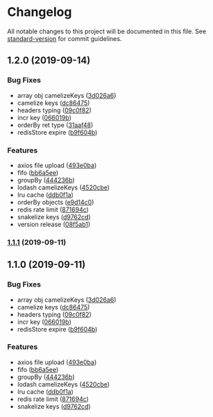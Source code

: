 # Changelog

All notable changes to this project will be documented in this file. See [standard-version](https://github.com/conventional-changelog/standard-version) for commit guidelines.

## 1.2.0 (2019-09-14)


### Bug Fixes

* array obj camelizeKeys ([3d026a6](https://github.com/AlfieriChou/sharp-func/commit/3d026a6))
* camelize keys ([dc86475](https://github.com/AlfieriChou/sharp-func/commit/dc86475))
* headers typing ([09c0f82](https://github.com/AlfieriChou/sharp-func/commit/09c0f82))
* incr key ([066019b](https://github.com/AlfieriChou/sharp-func/commit/066019b))
* orderBy ret type ([31aaf48](https://github.com/AlfieriChou/sharp-func/commit/31aaf48))
* redisStore expire ([b9f604b](https://github.com/AlfieriChou/sharp-func/commit/b9f604b))


### Features

* axios file upload ([493e0ba](https://github.com/AlfieriChou/sharp-func/commit/493e0ba))
* fifo ([bb6a5ee](https://github.com/AlfieriChou/sharp-func/commit/bb6a5ee))
* groupBy ([444236b](https://github.com/AlfieriChou/sharp-func/commit/444236b))
* lodash camelizeKeys ([4520cbe](https://github.com/AlfieriChou/sharp-func/commit/4520cbe))
* lru cache ([ddb0f1a](https://github.com/AlfieriChou/sharp-func/commit/ddb0f1a))
* orderBy objects ([e9d14c0](https://github.com/AlfieriChou/sharp-func/commit/e9d14c0))
* redis rate limit ([871694c](https://github.com/AlfieriChou/sharp-func/commit/871694c))
* snakelize keys ([d9762cd](https://github.com/AlfieriChou/sharp-func/commit/d9762cd))
* version release ([08f5ab1](https://github.com/AlfieriChou/sharp-func/commit/08f5ab1))

### [1.1.1](https://github.com/AlfieriChou/sharp-func/compare/v1.1.0...v1.1.1) (2019-09-11)

## 1.1.0 (2019-09-11)

### Bug Fixes

- array obj camelizeKeys ([3d026a6](https://github.com/AlfieriChou/sharp-func/commit/3d026a6))
- camelize keys ([dc86475](https://github.com/AlfieriChou/sharp-func/commit/dc86475))
- headers typing ([09c0f82](https://github.com/AlfieriChou/sharp-func/commit/09c0f82))
- incr key ([066019b](https://github.com/AlfieriChou/sharp-func/commit/066019b))
- redisStore expire ([b9f604b](https://github.com/AlfieriChou/sharp-func/commit/b9f604b))

### Features

- axios file upload ([493e0ba](https://github.com/AlfieriChou/sharp-func/commit/493e0ba))
- fifo ([bb6a5ee](https://github.com/AlfieriChou/sharp-func/commit/bb6a5ee))
- groupBy ([444236b](https://github.com/AlfieriChou/sharp-func/commit/444236b))
- lodash camelizeKeys ([4520cbe](https://github.com/AlfieriChou/sharp-func/commit/4520cbe))
- lru cache ([ddb0f1a](https://github.com/AlfieriChou/sharp-func/commit/ddb0f1a))
- redis rate limit ([871694c](https://github.com/AlfieriChou/sharp-func/commit/871694c))
- snakelize keys ([d9762cd](https://github.com/AlfieriChou/sharp-func/commit/d9762cd))
